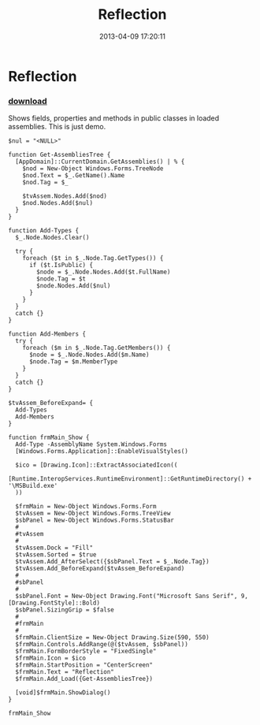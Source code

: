 ﻿---
pid:            4094
poster:         greg zakharov
title:          Reflection
date:           2013-04-09 17:20:11
format:         posh
parent:         0
parent:         0

---

# Reflection

### [download](4094.ps1)

Shows fields, properties and methods in public classes in loaded assemblies. This is just demo.

```posh
$nul = "<NULL>"

function Get-AssembliesTree {
  [AppDomain]::CurrentDomain.GetAssemblies() | % {
    $nod = New-Object Windows.Forms.TreeNode
    $nod.Text = $_.GetName().Name
    $nod.Tag = $_

    $tvAssem.Nodes.Add($nod)
    $nod.Nodes.Add($nul)
  }
}

function Add-Types {
  $_.Node.Nodes.Clear()

  try {
    foreach ($t in $_.Node.Tag.GetTypes()) {
      if ($t.IsPublic) {
        $node = $_.Node.Nodes.Add($t.FullName)
        $node.Tag = $t
        $node.Nodes.Add($nul)
      }
    }
  }
  catch {}
}

function Add-Members {
  try {
    foreach ($m in $_.Node.Tag.GetMembers()) {
      $node = $_.Node.Nodes.Add($m.Name)
      $node.Tag = $m.MemberType
    }
  }
  catch {}
}

$tvAssem_BeforeExpand= {
  Add-Types
  Add-Members
}

function frmMain_Show {
  Add-Type -AssemblyName System.Windows.Forms
  [Windows.Forms.Application]::EnableVisualStyles()

  $ico = [Drawing.Icon]::ExtractAssociatedIcon((
    [Runtime.InteropServices.RuntimeEnvironment]::GetRuntimeDirectory() + '\MSBuild.exe'
  ))

  $frmMain = New-Object Windows.Forms.Form
  $tvAssem = New-Object Windows.Forms.TreeView
  $sbPanel = New-Object Windows.Forms.StatusBar
  #
  #tvAssem
  #
  $tvAssem.Dock = "Fill"
  $tvAssem.Sorted = $true
  $tvAssem.Add_AfterSelect({$sbPanel.Text = $_.Node.Tag})
  $tvAssem.Add_BeforeExpand($tvAssem_BeforeExpand)
  #
  #sbPanel
  #
  $sbPanel.Font = New-Object Drawing.Font("Microsoft Sans Serif", 9, [Drawing.FontStyle]::Bold)
  $sbPanel.SizingGrip = $false
  #
  #frmMain
  #
  $frmMain.ClientSize = New-Object Drawing.Size(590, 550)
  $frmMain.Controls.AddRange(@($tvAssem, $sbPanel))
  $frmMain.FormBorderStyle = "FixedSingle"
  $frmMain.Icon = $ico
  $frmMain.StartPosition = "CenterScreen"
  $frmMain.Text = "Reflection"
  $frmMain.Add_Load({Get-AssembliesTree})

  [void]$frmMain.ShowDialog()
}

frmMain_Show
```
